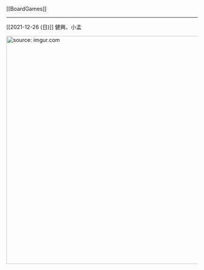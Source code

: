 [[BoardGames]]

---

[[2021-12-26 (日)]] 健興、小孟

<a href="https://imgur.com/B4jzmGw"><img src="https://i.imgur.com/B4jzmGw.jpg" title="source: imgur.com" width="600px" /></a>

